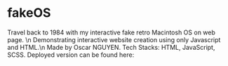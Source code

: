 # fakeOS

Travel back to 1984 with my interactive fake retro Macintosh OS on web page. \n
Demonstrating interactive website creation using only Javascript and HTML.\n
Made by Oscar NGUYEN.
Tech Stacks: HTML, JavaScript, SCSS.
Deployed version can be found here: [](https://uwerrrr.github.io/fakeOS/)

